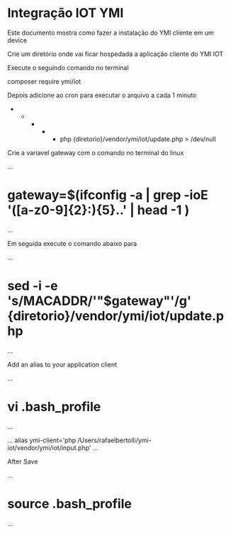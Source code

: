 # Integração IOT YMI

Este documento mostra como fazer a instalação do YMI cliente em um device

Crie um diretório onde vai ficar hospedada a aplicação cliente do YMI IOT

Execute o seguindo comando no terminal

composer require ymi/iot


Depois adicione ao cron para executar o arquivo a cada 1 minuto

* * * * * php {diretorio}/vendor/ymi/iot/update.php > /dev/null

Crie a variavel gateway com o comando no terminal do linux

...
# gateway=$(ifconfig -a | grep -ioE '([a-z0-9]{2}:){5}..' | head -1 )
...

Em seguida execute o comando abaixo para 

...
# sed -i -e 's/MACADDR/'"$gateway"'/g' {diretorio}/vendor/ymi/iot/update.php
...

Add an alias to your application client

...
# vi .bash_profile
...

...
alias ymi-client='php /Users/rafaelbertolli/ymi-iot/vendor/ymi/iot/input.php'
...

After Save

...
# source .bash_profile
...








